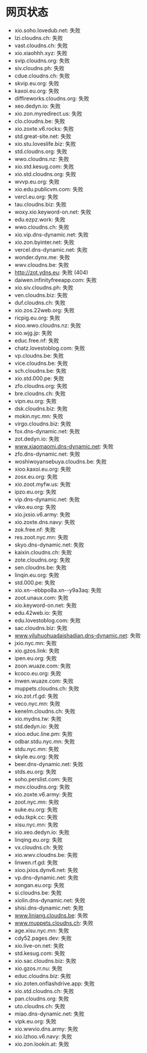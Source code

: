 # 网页状态
- xio.soho.lovedub.net: 失败
- lzi.cloudns.ch: 失败
- vast.cloudns.ch: 失败
- xio.xiaohhh.xyz: 失败
- svip.cloudns.org: 失败
- siv.cloudns.ph: 失败
- cdue.cloudns.ch: 失败
- skvip.eu.org: 失败
- kaxoi.eu.org: 失败
- diffireworks.cloudns.org: 失败
- xeo.dedyn.io: 失败
- xio.zon.myredirect.us: 失败
- clo.cloudns.be: 失败
- xio.zoxte.v6.rocks: 失败
- std.great-site.net: 失败
- xio.stu.loveslife.biz: 失败
- std.cloudns.org: 失败
- wwo.cloudns.nz: 失败
- xio.std.kesug.com: 失败
- xio.std.cloudns.org: 失败
- wvvp.eu.org: 失败
- xio.edu.publicvm.com: 失败
- vercl.eu.org: 失败
- tau.cloudns.biz: 失败
- woxy.xio.keyword-on.net: 失败
- edu.ezpz.work: 失败
- wwo.cloudns.ch: 失败
- xio.vip.dns-dynamic.net: 失败
- xio.zon.byinter.net: 失败
- vercel.dns-dynamic.net: 失败
- wonder.dynx.me: 失败
- wwv.cloudns.be: 失败
- http://zot.ydns.eu: 失败 (404)
- daiwen.infinityfreeapp.com: 失败
- xio.siv.cloudns.ph: 失败
- ven.cloudns.biz: 失败
- duf.cloudns.ch: 失败
- xio.zos.22web.org: 失败
- ricpig.eu.org: 失败
- xioo.wwo.cloudns.nz: 失败
- xio.wjg.jp: 失败
- educ.free.nf: 失败
- chatz.lovestoblog.com: 失败
- vp.cloudns.be: 失败
- vice.cloudns.be: 失败
- sch.cloudns.be: 失败
- xio.std.000.pe: 失败
- zfo.cloudns.org: 失败
- bre.cloudns.ch: 失败
- vipn.eu.org: 失败
- dsk.cloudns.biz: 失败
- mokin.nyc.mn: 失败
- virgo.cloudns.biz: 失败
- fox.dns-dynamic.net: 失败
- zot.dedyn.io: 失败
- www.xiaomaomi.dns-dynamic.net: 失败
- zfo.dns-dynamic.net: 失败
- woshiwoyansebuya.cloudns.be: 失败
- xioo.kaxoi.eu.org: 失败
- zosx.eu.org: 失败
- xio.zoot.myfw.us: 失败
- ipzo.eu.org: 失败
- vip.dns-dynamic.net: 失败
- viko.eu.org: 失败
- xio.jxsio.v6.army: 失败
- xio.zoxte.dns.navy: 失败
- zok.free.nf: 失败
- res.zoot.nyc.mn: 失败
- skyo.dns-dynamic.net: 失败
- kaixin.cloudns.ch: 失败
- zote.cloudns.org: 失败
- sen.cloudns.be: 失败
- linqin.eu.org: 失败
- std.000.pe: 失败
- xio.xn--ebbpo8a.xn--y9a3aq: 失败
- zoot.unaux.com: 失败
- xio.keyword-on.net: 失败
- edu.42web.io: 失败
- edu.lovestoblog.com: 失败
- sac.cloudns.biz: 失败
- www.yiluhuohuadaishadian.dns-dynamic.net: 失败
- jxio.nyc.mn: 失败
- xio.gzos.link: 失败
- ipen.eu.org: 失败
- zoon.wuaze.com: 失败
- kcoco.eu.org: 失败
- inwen.wuaze.com: 失败
- muppets.cloudns.ch: 失败
- xio.zot.rf.gd: 失败
- veco.nyc.mn: 失败
- kenelm.cloudns.ch: 失败
- xio.mydns.tw: 失败
- std.dedyn.io: 失败
- xioo.educ.line.pm: 失败
- odbar.stdu.nyc.mn: 失败
- stdu.nyc.mn: 失败
- skyle.eu.org: 失败
- beer.dns-dynamic.net: 失败
- stds.eu.org: 失败
- soho.perslist.com: 失败
- mov.cloudns.org: 失败
- xio.zoxte.v6.army: 失败
- zoot.nyc.mn: 失败
- suke.eu.org: 失败
- edu.tkpk.cc: 失败
- xisu.nyc.mn: 失败
- xio.xeo.dedyn.io: 失败
- linqing.eu.org: 失败
- vx.cloudns.ch: 失败
- xio.wwv.cloudns.be: 失败
- linwen.rf.gd: 失败
- xioo.jxios.dynv6.net: 失败
- vp.dns-dynamic.net: 失败
- xongan.eu.org: 失败
- si.cloudns.be: 失败
- xiolin.dns-dynamic.net: 失败
- shisi.dns-dynamic.net: 失败
- www.liniang.cloudns.be: 失败
- www.muppets.cloudns.ch: 失败
- age.xisu.nyc.mn: 失败
- cdy52.pages.dev: 失败
- xio.live-on.net: 失败
- std.kesug.com: 失败
- xio.sac.cloudns.biz: 失败
- xio.gzos.rr.nu: 失败
- educ.cloudns.biz: 失败
- xio.zoten.onflashdrive.app: 失败
- xio.std.cloudns.ch: 失败
- pan.cloudns.org: 失败
- uto.cloudns.ch: 失败
- miao.dns-dynamic.net: 失败
- vipk.eu.org: 失败
- xio.wwvio.dns.army: 失败
- xio.lzhoo.v6.navy: 失败
- xio.zon.lookin.at: 失败
